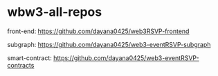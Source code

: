 # wbw3-all-repos

front-end: https://github.com/dayana0425/web3RSVP-frontend 

subgraph: https://github.com/dayana0425/web3-eventRSVP-subgraph

smart-contract: https://github.com/dayana0425/web3-eventRSVP-contracts
